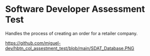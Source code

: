 # Software Developer Assessment Test
Handles the process of creating an order for a retailer company.

https://github.com/miguel-dev/hbtn_col_assestment_test/blob/main/SDAT_Database.PNG
